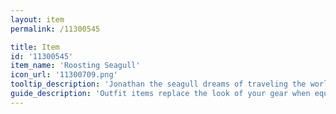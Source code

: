 ```yaml
---
layout: item
permalink: /11300545

title: Item
id: '11300545'
item_name: 'Roosting Seagull'
icon_url: '11300709.png'
tooltip_description: 'Jonathan the seagull dreams of traveling the world. He trains daily to get strong enough. After an especially intense bout of training, he collapses on someone''s head until he''s rested up.'
guide_description: 'Outfit items replace the look of your gear when equipped.'
---
```

